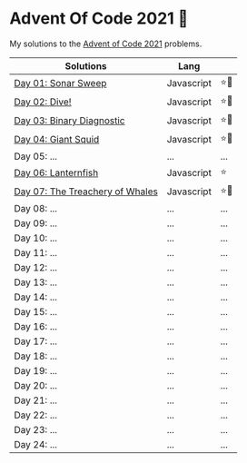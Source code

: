 # Advent Of Code 2021 🎄

My solutions to the [Advent of Code 2021](https://adventofcode.com/2021) problems.

| Solutions                                | Lang       |     |
|------------------------------------------|------------|-----|
| [Day 01: Sonar Sweep](./01/)             | Javascript | ⭐🌟 |
| [Day 02: Dive!](./02/)                   | Javascript | ⭐🌟 |
| [Day 03: Binary Diagnostic](./03/)       | Javascript | ⭐🌟 |  
| [Day 04: Giant Squid](./04/)             | Javascript | ⭐🌟 |
| Day 05: ...                              | ...        | ... |
| [Day 06: Lanternfish](./06/)             | Javascript | ⭐   |
| [Day 07: The Treachery of Whales](./07/) | Javascript | ⭐🌟 |
| Day 08: ...                              | ...        | ... |
| Day 09: ...                              | ...        | ... |
| Day 10: ...                              | ...        | ... |
| Day 11: ...                              | ...        | ... |
| Day 12: ...                              | ...        | ... |
| Day 13: ...                              | ...        | ... |
| Day 14: ...                              | ...        | ... |
| Day 15: ...                              | ...        | ... |
| Day 16: ...                              | ...        | ... |
| Day 17: ...                              | ...        | ... |
| Day 18: ...                              | ...        | ... |
| Day 19: ...                              | ...        | ... |
| Day 20: ...                              | ...        | ... |
| Day 21: ...                              | ...        | ... |
| Day 22: ...                              | ...        | ... |
| Day 23: ...                              | ...        | ... |
| Day 24: ...                              | ...        | ... |